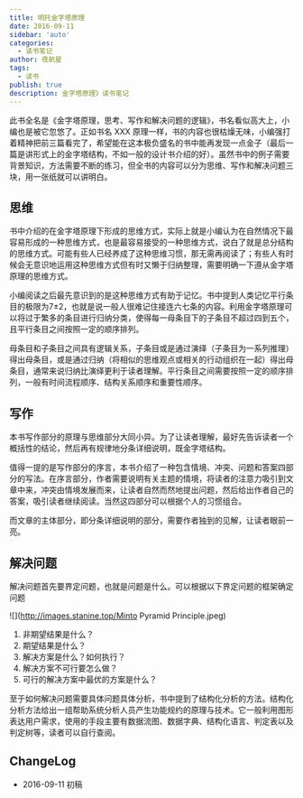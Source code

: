 ```yaml
---
title: 明托金字塔原理
date: 2016-09-11
sidebar: 'auto'
categories:
  - 读书笔记
author: 夜航星
tags:
  - 读书
publish: true
description: 金字塔原理》读书笔记
---
```


此书全名是《金字塔原理，思考、写作和解决问题的逻辑》，书名看似高大上，小编也是被它忽悠了。正如书名 XXX 原理一样，书的内容也很枯燥无味，小编强打着精神把前三篇看完了，希望能在这本极负盛名的书中能再发现一点金子（最后一篇是讲形式上的金字塔结构，不如一般的设计书介绍的好）。虽然书中的例子需要背景知识，方法需要不断的练习，但全书的内容可以分为思维、写作和解决问题三块，用一张纸就可以讲明白。 

## 思维

书中介绍的在金字塔原理下形成的思维方式，实际上就是小编认为在自然情况下最容易形成的一种思维方式，也是最容易接受的一种思维方式，说白了就是总分结构的思维方式。可能有些人已经养成了这种思维习惯，那无需再阅读了；有些人有时候会无意识地运用这种思维方式但有时又懒于归纳整理，需要明确一下遵从金字塔原理的思维方式。

小编阅读之后最先意识到的是这种思维方式有助于记忆。书中提到人类记忆平行条目的极限为7±2，也就是说一般人很难记住接连六七条的内容。利用金字塔原理可以将过于繁多的条目进行归纳分类，使得每一母条目下的子条目不超过四到五个，且平行条目之间按照一定的顺序排列。

母条目和子条目之间具有逻辑关系，子条目或是通过演绎（子条目为一系列推理）得出母条目，或是通过归纳（将相似的思维观点或相关的行动组织在一起）得出母条目，通常来说归纳比演绎更利于读者理解。平行条目之间需要按照一定的顺序排列，一般有时间流程顺序、结构关系顺序和重要性顺序。

## 写作

本书写作部分的原理与思维部分大同小异。为了让读者理解，最好先告诉读者一个概括性的结论，然后再有规律地分条详细说明，既金字塔结构。

值得一提的是写作部分的序言，本书介绍了一种包含情境、冲突、问题和答案四部分的写法。在序言部分，作者需要说明有关主题的情境，将读者的注意力吸引到文章中来，冲突由情境发展而来，让读者自然而然地提出问题，然后给出作者自己的答案，吸引读者继续阅读。当然这四部分可以根据个人的习惯组合。

而文章的主体部分，即分条详细说明的部分，需要作者独到的见解，让读者眼前一亮。

## 解决问题

解决问题首先要界定问题，也就是问题是什么。可以根据以下界定问题的框架确定问题

![](http://images.stanine.top/Minto Pyramid Principle.jpeg)

1. 非期望结果是什么？
2. 期望结果是什么？
3. 解决方案是什么？如何执行？
4. 解决方案不可行要怎么做？
5. 可行的解决方案中最优的方案是什么？

至于如何解决问题需要具体问题具体分析，书中提到了结构化分析的方法。结构化分析方法给出一组帮助系统分析人员产生功能规约的原理与技术。它一般利用图形表达用户需求，使用的手段主要有数据流图、数据字典、结构化语言、判定表以及判定树等，读者可以自行查阅。

## ChangeLog

- 2016-09-11 初稿